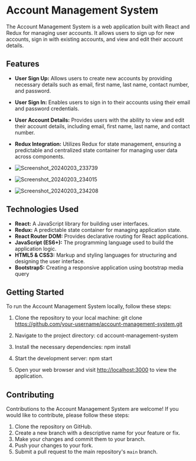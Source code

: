 # Account Management System

The Account Management System is a web application built with React and Redux for managing user accounts. It allows users to sign up for new accounts, sign in with existing accounts, and view and edit their account details.

## Features

- **User Sign Up:** Allows users to create new accounts by providing necessary details such as email, first name, last name, contact number, and password.
- **User Sign In:** Enables users to sign in to their accounts using their email and password credentials.
- **User Account Details:** Provides users with the ability to view and edit their account details, including email, first name, last name, and contact number.
- **Redux Integration:** Utilizes Redux for state management, ensuring a predictable and centralized state container for managing user data across components.

- ![Screenshot_20240203_233739](https://github.com/lalitpal4567/Account-Management-React/assets/103810580/e2916a7e-35b9-47cb-b4e2-894127f35b14)
- ![Screenshot_20240203_234015](https://github.com/lalitpal4567/Account-Management-React/assets/103810580/d4ae50ca-679a-4fc3-afb1-2b29e6eac6c7)
- ![Screenshot_20240203_234208](https://github.com/lalitpal4567/Account-Management-React/assets/103810580/7328aa71-1b73-477b-9c5f-42f00db17d06)


## Technologies Used

- **React:** A JavaScript library for building user interfaces.
- **Redux:** A predictable state container for managing application state.
- **React Router DOM:** Provides declarative routing for React applications.
- **JavaScript (ES6+):** The programming language used to build the application logic.
- **HTML5 & CSS3:** Markup and styling languages for structuring and designing the user interface.
- **Bootstrap5:** Creating a responsive application using bootstrap media query

## Getting Started

To run the Account Management System locally, follow these steps:

1. Clone the repository to your local machine:
   git clone https://github.com/your-username/account-management-system.git
   
2. Navigate to the project directory:
   cd account-management-system
   
3. Install the necessary dependencies:
   npm install
   
4. Start the development server:
   npm start

   
5. Open your web browser and visit [http://localhost:3000](http://localhost:3000) to view the application.

## Contributing

Contributions to the Account Management System are welcome! If you would like to contribute, please follow these steps:

1. Clone the repository on GitHub.
2. Create a new branch with a descriptive name for your feature or fix.
3. Make your changes and commit them to your branch.
4. Push your changes to your fork.
5. Submit a pull request to the main repository's `main` branch.








